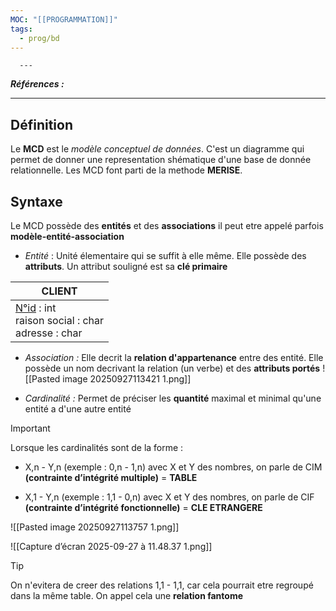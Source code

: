 ```yaml
---
MOC: "[[PROGRAMMATION]]"
tags:
  - prog/bd
---
```

      ---
***Références :***

---
## Définition

Le **MCD** est le *modèle conceptuel de données*.
C'est un diagramme qui permet de donner une representation shématique d'une base de donnée relationnelle. 
Les MCD font parti de la methode **MERISE**.

## Syntaxe 
Le MCD possède des **entités** et des **associations**
il peut etre appelé parfois **modèle-entité-association**

- *Entité* : Unité élementaire qui se suffit à elle même. Elle possède des **attributs**. Un attribut souligné est sa **clé primaire**

| CLIENT                                                      |
| ----------------------------------------------------------- |
| <u>N°id</u> : int<br>raison social : char<br>adresse : char |
- *Association :* Elle decrit la **relation d'appartenance** entre des entité. Elle possède un nom decrivant la relation (un verbe) et des **attributs portés**
![[Pasted image 20250927113421 1.png]]

- *Cardinalité :* Permet de préciser les **quantité** maximal et minimal qu'une entité a d'une autre entité

> [!important]
> Lorsque les cardinalités sont de la forme :
> - X,n - Y,n (exemple : 0,n - 1,n) avec X et Y des nombres, on parle de CIM **(contrainte d’intégrité multiple)** = **TABLE**
> 
> - X,1 - Y,n (exemple : 1,1 - 0,n) avec X et Y des nombres, on parle de CIF **(contrainte d’intégrité fonctionnelle)** = **CLE ETRANGERE**

![[Pasted image 20250927113757 1.png]]

![[Capture d’écran 2025-09-27 à 11.48.37 1.png]]

> [!tip]
> On n'evitera de creer des relations 1,1 - 1,1, car cela pourrait etre regroupé dans la même table. On appel cela une **relation fantome**

